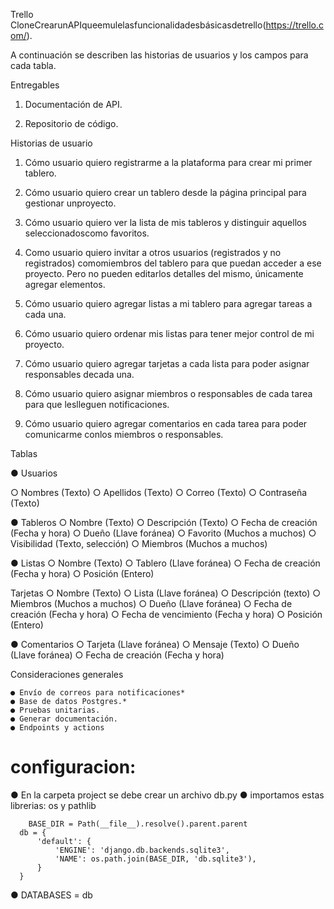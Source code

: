Trello CloneCrearunAPIqueemulelasfuncionalidadesbásicasdetrello(https://trello.com/). 

A continuación se describen las historias de usuarios y los campos para cada tabla.

Entregables

1. Documentación de API.

2. Repositorio de código.

  Historias de usuario

  1. Cómo usuario quiero registrarme a la plataforma para crear mi primer tablero.

  2. Cómo usuario quiero crear un tablero desde la página principal para gestionar unproyecto.

  3. Cómo usuario quiero ver la lista de mis tableros y distinguir aquellos seleccionadoscomo favoritos.

  4. Como usuario quiero invitar a otros usuarios (registrados y no registrados) comomiembros del tablero para que puedan acceder a ese proyecto. 
  Pero no pueden editarlos detalles del mismo, únicamente agregar elementos.

  5. Cómo usuario quiero agregar listas a mi tablero para agregar tareas a cada una.

  6. Cómo usuario quiero ordenar mis listas para tener mejor control de mi proyecto.

  7. Cómo usuario quiero agregar tarjetas a cada lista para poder asignar responsables decada una.

  8. Cómo usuario quiero asignar miembros o responsables de cada tarea para que leslleguen notificaciones.

  9. Cómo usuario quiero agregar comentarios en cada tarea para poder comunicarme conlos miembros o responsables.
  
  Tablas
  
  ● Usuarios
  
  ○ Nombres (Texto)
  ○ Apellidos (Texto)
  ○ Correo (Texto)
  ○ Contraseña (Texto)
  
  ● Tableros
  ○ Nombre (Texto)
  ○ Descripción (Texto)
  ○ Fecha de creación (Fecha y hora)
  ○ Dueño (Llave foránea)
  ○ Favorito (Muchos a muchos)
  ○ Visibilidad (Texto, selección)
  ○ Miembros (Muchos a muchos)
  
  ● Listas
    ○ Nombre (Texto)
    ○ Tablero (Llave foránea) 
    ○ Fecha de creación (Fecha y hora)
    ○ Posición (Entero)
  
  Tarjetas
    ○ Nombre (Texto) 
    ○ Lista (Llave foránea) 
    ○ Descripción (texto)
    ○ Miembros (Muchos a muchos)
    ○ Dueño (Llave foránea)
    ○ Fecha de creación (Fecha y hora)
    ○ Fecha de vencimiento (Fecha y hora)
    ○ Posición (Entero)
  
  ● Comentarios
    ○ Tarjeta (Llave foránea)
    ○ Mensaje (Texto)
    ○ Dueño (Llave foránea)
    ○ Fecha de creación (Fecha y hora)

  
  
  Consideraciones generales

    ● Envío de correos para notificaciones*  
    ● Base de datos Postgres.*
    ● Pruebas unitarias.
    ● Generar documentación.
    ● Endpoints y actions


# configuracion: 
  ● En la carpeta project se debe crear un archivo db.py 
  ● importamos estas librerias: os y pathlib

        BASE_DIR = Path(__file__).resolve().parent.parent
      db = {
          'default': {
              'ENGINE': 'django.db.backends.sqlite3',
              'NAME': os.path.join(BASE_DIR, 'db.sqlite3'),
          }
      }

  ● DATABASES = db
